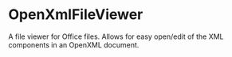 # OpenXmlFileViewer
A file viewer for Office files. Allows for easy open/edit of the XML components in an OpenXML document.
